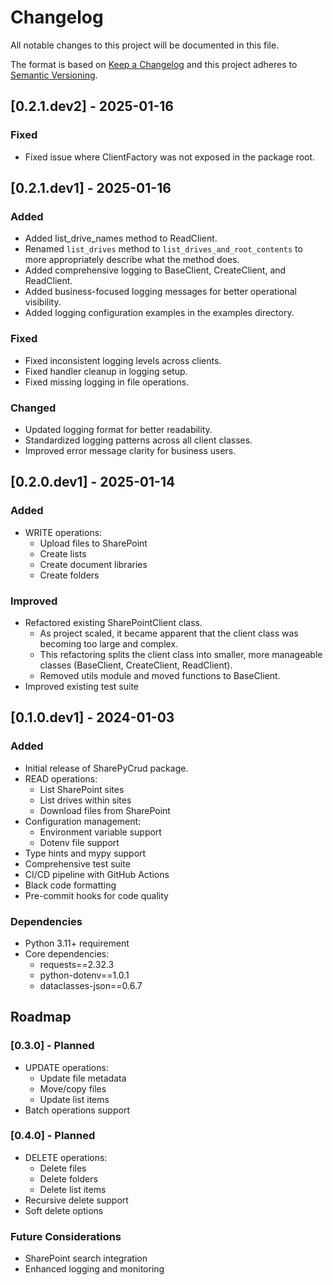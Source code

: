 # Changelog

All notable changes to this project will be documented in this file.

The format is based on [Keep a Changelog](https://keepachangelog.com/en/1.0.0/) and this project adheres to [Semantic Versioning](https://semver.org/spec/v2.0.0.html).

## [0.2.1.dev2] - 2025-01-16

### Fixed
- Fixed issue where ClientFactory was not exposed in the package root.

## [0.2.1.dev1] - 2025-01-16

### Added
- Added list_drive_names method to ReadClient.
- Renamed `list_drives` method to `list_drives_and_root_contents` to more appropriately describe what the method does.
- Added comprehensive logging to BaseClient, CreateClient, and ReadClient.
- Added business-focused logging messages for better operational visibility.
- Added logging configuration examples in the examples directory.

### Fixed
- Fixed inconsistent logging levels across clients.
- Fixed handler cleanup in logging setup.
- Fixed missing logging in file operations.

### Changed
- Updated logging format for better readability.
- Standardized logging patterns across all client classes.
- Improved error message clarity for business users.



## [0.2.0.dev1] - 2025-01-14

### Added
- WRITE operations:
  - Upload files to SharePoint
  - Create lists
  - Create document libraries
  - Create folders


### Improved
- Refactored existing SharePointClient class.
  - As project scaled, it became apparent that the client class was becoming too large and complex.
  - This refactoring splits the client class into smaller, more manageable classes (BaseClient, CreateClient, ReadClient).
  - Removed utils module and moved functions to BaseClient.
- Improved existing test suite



## [0.1.0.dev1] - 2024-01-03

### Added
- Initial release of SharePyCrud package.
- READ operations:
  - List SharePoint sites
  - List drives within sites
  - Download files from SharePoint
- Configuration management:
  - Environment variable support
  - Dotenv file support
- Type hints and mypy support
- Comprehensive test suite
- CI/CD pipeline with GitHub Actions
- Black code formatting
- Pre-commit hooks for code quality



### Dependencies
- Python 3.11+ requirement
- Core dependencies:
  - requests==2.32.3
  - python-dotenv==1.0.1
  - dataclasses-json==0.6.7


## Roadmap

### [0.3.0] - Planned
- UPDATE operations:
  - Update file metadata
  - Move/copy files
  - Update list items
- Batch operations support

### [0.4.0] - Planned
- DELETE operations:
  - Delete files
  - Delete folders
  - Delete list items
- Recursive delete support
- Soft delete options

### Future Considerations
- SharePoint search integration
- Enhanced logging and monitoring
